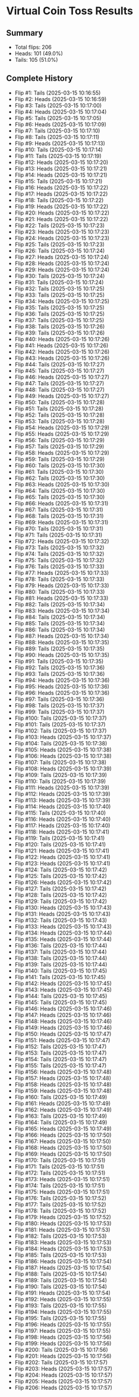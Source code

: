 # Virtual Coin Toss Results

## Summary
- Total flips: 206
- Heads: 101 (49.0%)
- Tails: 105 (51.0%)

## Complete History

- Flip #1: Tails (2025-03-15 10:16:55)
- Flip #2: Heads (2025-03-15 10:16:59)
- Flip #3: Tails (2025-03-15 10:17:00)
- Flip #4: Heads (2025-03-15 10:17:04)
- Flip #5: Tails (2025-03-15 10:17:05)
- Flip #6: Heads (2025-03-15 10:17:09)
- Flip #7: Tails (2025-03-15 10:17:10)
- Flip #8: Tails (2025-03-15 10:17:11)
- Flip #9: Heads (2025-03-15 10:17:13)
- Flip #10: Tails (2025-03-15 10:17:14)
- Flip #11: Tails (2025-03-15 10:17:19)
- Flip #12: Heads (2025-03-15 10:17:20)
- Flip #13: Heads (2025-03-15 10:17:21)
- Flip #14: Heads (2025-03-15 10:17:21)
- Flip #15: Tails (2025-03-15 10:17:21)
- Flip #16: Heads (2025-03-15 10:17:22)
- Flip #17: Heads (2025-03-15 10:17:22)
- Flip #18: Tails (2025-03-15 10:17:22)
- Flip #19: Heads (2025-03-15 10:17:22)
- Flip #20: Heads (2025-03-15 10:17:22)
- Flip #21: Heads (2025-03-15 10:17:22)
- Flip #22: Tails (2025-03-15 10:17:23)
- Flip #23: Heads (2025-03-15 10:17:23)
- Flip #24: Heads (2025-03-15 10:17:23)
- Flip #25: Tails (2025-03-15 10:17:23)
- Flip #26: Tails (2025-03-15 10:17:24)
- Flip #27: Heads (2025-03-15 10:17:24)
- Flip #28: Heads (2025-03-15 10:17:24)
- Flip #29: Heads (2025-03-15 10:17:24)
- Flip #30: Tails (2025-03-15 10:17:24)
- Flip #31: Tails (2025-03-15 10:17:24)
- Flip #32: Tails (2025-03-15 10:17:25)
- Flip #33: Tails (2025-03-15 10:17:25)
- Flip #34: Heads (2025-03-15 10:17:25)
- Flip #35: Tails (2025-03-15 10:17:25)
- Flip #36: Tails (2025-03-15 10:17:25)
- Flip #37: Tails (2025-03-15 10:17:25)
- Flip #38: Tails (2025-03-15 10:17:26)
- Flip #39: Tails (2025-03-15 10:17:26)
- Flip #40: Heads (2025-03-15 10:17:26)
- Flip #41: Heads (2025-03-15 10:17:26)
- Flip #42: Heads (2025-03-15 10:17:26)
- Flip #43: Heads (2025-03-15 10:17:26)
- Flip #44: Tails (2025-03-15 10:17:27)
- Flip #45: Tails (2025-03-15 10:17:27)
- Flip #46: Heads (2025-03-15 10:17:27)
- Flip #47: Tails (2025-03-15 10:17:27)
- Flip #48: Tails (2025-03-15 10:17:27)
- Flip #49: Heads (2025-03-15 10:17:27)
- Flip #50: Tails (2025-03-15 10:17:28)
- Flip #51: Tails (2025-03-15 10:17:28)
- Flip #52: Tails (2025-03-15 10:17:28)
- Flip #53: Tails (2025-03-15 10:17:28)
- Flip #54: Heads (2025-03-15 10:17:29)
- Flip #55: Heads (2025-03-15 10:17:29)
- Flip #56: Tails (2025-03-15 10:17:29)
- Flip #57: Tails (2025-03-15 10:17:29)
- Flip #58: Heads (2025-03-15 10:17:29)
- Flip #59: Tails (2025-03-15 10:17:29)
- Flip #60: Tails (2025-03-15 10:17:30)
- Flip #61: Tails (2025-03-15 10:17:30)
- Flip #62: Tails (2025-03-15 10:17:30)
- Flip #63: Heads (2025-03-15 10:17:30)
- Flip #64: Tails (2025-03-15 10:17:30)
- Flip #65: Tails (2025-03-15 10:17:30)
- Flip #66: Heads (2025-03-15 10:17:31)
- Flip #67: Tails (2025-03-15 10:17:31)
- Flip #68: Tails (2025-03-15 10:17:31)
- Flip #69: Heads (2025-03-15 10:17:31)
- Flip #70: Tails (2025-03-15 10:17:31)
- Flip #71: Tails (2025-03-15 10:17:31)
- Flip #72: Heads (2025-03-15 10:17:32)
- Flip #73: Tails (2025-03-15 10:17:32)
- Flip #74: Tails (2025-03-15 10:17:32)
- Flip #75: Tails (2025-03-15 10:17:32)
- Flip #76: Tails (2025-03-15 10:17:33)
- Flip #77: Heads (2025-03-15 10:17:33)
- Flip #78: Tails (2025-03-15 10:17:33)
- Flip #79: Heads (2025-03-15 10:17:33)
- Flip #80: Tails (2025-03-15 10:17:33)
- Flip #81: Heads (2025-03-15 10:17:33)
- Flip #82: Tails (2025-03-15 10:17:34)
- Flip #83: Heads (2025-03-15 10:17:34)
- Flip #84: Tails (2025-03-15 10:17:34)
- Flip #85: Tails (2025-03-15 10:17:34)
- Flip #86: Tails (2025-03-15 10:17:34)
- Flip #87: Heads (2025-03-15 10:17:34)
- Flip #88: Heads (2025-03-15 10:17:35)
- Flip #89: Tails (2025-03-15 10:17:35)
- Flip #90: Heads (2025-03-15 10:17:35)
- Flip #91: Tails (2025-03-15 10:17:35)
- Flip #92: Tails (2025-03-15 10:17:36)
- Flip #93: Tails (2025-03-15 10:17:36)
- Flip #94: Heads (2025-03-15 10:17:36)
- Flip #95: Heads (2025-03-15 10:17:36)
- Flip #96: Heads (2025-03-15 10:17:36)
- Flip #97: Tails (2025-03-15 10:17:36)
- Flip #98: Tails (2025-03-15 10:17:37)
- Flip #99: Tails (2025-03-15 10:17:37)
- Flip #100: Tails (2025-03-15 10:17:37)
- Flip #101: Tails (2025-03-15 10:17:37)
- Flip #102: Tails (2025-03-15 10:17:37)
- Flip #103: Heads (2025-03-15 10:17:37)
- Flip #104: Tails (2025-03-15 10:17:38)
- Flip #105: Heads (2025-03-15 10:17:38)
- Flip #106: Heads (2025-03-15 10:17:38)
- Flip #107: Tails (2025-03-15 10:17:38)
- Flip #108: Heads (2025-03-15 10:17:39)
- Flip #109: Tails (2025-03-15 10:17:39)
- Flip #110: Tails (2025-03-15 10:17:39)
- Flip #111: Heads (2025-03-15 10:17:39)
- Flip #112: Heads (2025-03-15 10:17:39)
- Flip #113: Heads (2025-03-15 10:17:39)
- Flip #114: Heads (2025-03-15 10:17:40)
- Flip #115: Tails (2025-03-15 10:17:40)
- Flip #116: Heads (2025-03-15 10:17:40)
- Flip #117: Heads (2025-03-15 10:17:40)
- Flip #118: Heads (2025-03-15 10:17:41)
- Flip #119: Tails (2025-03-15 10:17:41)
- Flip #120: Tails (2025-03-15 10:17:41)
- Flip #121: Heads (2025-03-15 10:17:41)
- Flip #122: Heads (2025-03-15 10:17:41)
- Flip #123: Heads (2025-03-15 10:17:41)
- Flip #124: Tails (2025-03-15 10:17:42)
- Flip #125: Tails (2025-03-15 10:17:42)
- Flip #126: Heads (2025-03-15 10:17:42)
- Flip #127: Tails (2025-03-15 10:17:42)
- Flip #128: Tails (2025-03-15 10:17:42)
- Flip #129: Tails (2025-03-15 10:17:42)
- Flip #130: Heads (2025-03-15 10:17:43)
- Flip #131: Heads (2025-03-15 10:17:43)
- Flip #132: Tails (2025-03-15 10:17:43)
- Flip #133: Heads (2025-03-15 10:17:43)
- Flip #134: Heads (2025-03-15 10:17:44)
- Flip #135: Heads (2025-03-15 10:17:44)
- Flip #136: Tails (2025-03-15 10:17:44)
- Flip #137: Tails (2025-03-15 10:17:44)
- Flip #138: Tails (2025-03-15 10:17:44)
- Flip #139: Tails (2025-03-15 10:17:44)
- Flip #140: Tails (2025-03-15 10:17:45)
- Flip #141: Tails (2025-03-15 10:17:45)
- Flip #142: Heads (2025-03-15 10:17:45)
- Flip #143: Heads (2025-03-15 10:17:45)
- Flip #144: Tails (2025-03-15 10:17:45)
- Flip #145: Tails (2025-03-15 10:17:45)
- Flip #146: Heads (2025-03-15 10:17:46)
- Flip #147: Heads (2025-03-15 10:17:46)
- Flip #148: Heads (2025-03-15 10:17:46)
- Flip #149: Heads (2025-03-15 10:17:46)
- Flip #150: Heads (2025-03-15 10:17:47)
- Flip #151: Heads (2025-03-15 10:17:47)
- Flip #152: Tails (2025-03-15 10:17:47)
- Flip #153: Tails (2025-03-15 10:17:47)
- Flip #154: Tails (2025-03-15 10:17:47)
- Flip #155: Tails (2025-03-15 10:17:47)
- Flip #156: Heads (2025-03-15 10:17:48)
- Flip #157: Heads (2025-03-15 10:17:48)
- Flip #158: Heads (2025-03-15 10:17:48)
- Flip #159: Heads (2025-03-15 10:17:48)
- Flip #160: Tails (2025-03-15 10:17:49)
- Flip #161: Heads (2025-03-15 10:17:49)
- Flip #162: Heads (2025-03-15 10:17:49)
- Flip #163: Tails (2025-03-15 10:17:49)
- Flip #164: Tails (2025-03-15 10:17:49)
- Flip #165: Heads (2025-03-15 10:17:49)
- Flip #166: Heads (2025-03-15 10:17:50)
- Flip #167: Heads (2025-03-15 10:17:50)
- Flip #168: Heads (2025-03-15 10:17:50)
- Flip #169: Heads (2025-03-15 10:17:50)
- Flip #170: Tails (2025-03-15 10:17:51)
- Flip #171: Tails (2025-03-15 10:17:51)
- Flip #172: Tails (2025-03-15 10:17:51)
- Flip #173: Heads (2025-03-15 10:17:51)
- Flip #174: Tails (2025-03-15 10:17:51)
- Flip #175: Heads (2025-03-15 10:17:51)
- Flip #176: Tails (2025-03-15 10:17:52)
- Flip #177: Tails (2025-03-15 10:17:52)
- Flip #178: Tails (2025-03-15 10:17:52)
- Flip #179: Heads (2025-03-15 10:17:52)
- Flip #180: Heads (2025-03-15 10:17:53)
- Flip #181: Heads (2025-03-15 10:17:53)
- Flip #182: Tails (2025-03-15 10:17:53)
- Flip #183: Heads (2025-03-15 10:17:53)
- Flip #184: Heads (2025-03-15 10:17:53)
- Flip #185: Tails (2025-03-15 10:17:53)
- Flip #186: Heads (2025-03-15 10:17:54)
- Flip #187: Heads (2025-03-15 10:17:54)
- Flip #188: Tails (2025-03-15 10:17:54)
- Flip #189: Tails (2025-03-15 10:17:54)
- Flip #190: Tails (2025-03-15 10:17:54)
- Flip #191: Heads (2025-03-15 10:17:54)
- Flip #192: Heads (2025-03-15 10:17:55)
- Flip #193: Tails (2025-03-15 10:17:55)
- Flip #194: Heads (2025-03-15 10:17:55)
- Flip #195: Tails (2025-03-15 10:17:55)
- Flip #196: Heads (2025-03-15 10:17:55)
- Flip #197: Heads (2025-03-15 10:17:55)
- Flip #198: Heads (2025-03-15 10:17:56)
- Flip #199: Heads (2025-03-15 10:17:56)
- Flip #200: Tails (2025-03-15 10:17:56)
- Flip #201: Heads (2025-03-15 10:17:56)
- Flip #202: Tails (2025-03-15 10:17:57)
- Flip #203: Heads (2025-03-15 10:17:57)
- Flip #204: Heads (2025-03-15 10:17:57)
- Flip #205: Heads (2025-03-15 10:17:57)
- Flip #206: Heads (2025-03-15 10:17:57)
